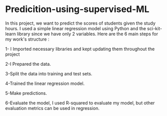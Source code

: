 # Predicition-using-supervised-ML

In this project, we want to predict the scores of students given the study hours.
I used a simple linear regression model using Python and the sci-kit-learn library since we have only 2 variables. 
Here are the 6  main steps for my work's structure :

1- I Imported necessary libraries and kept updating them throughout the project

2-I Prepared the data.

3-Split the data into training and test sets.

4-Trained the linear regression model.

5-Make predictions.

6-Evaluate the model, I used R-squared to evaluate my model, but other evaluation metrics can be used in regression.
